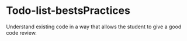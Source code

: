 # Todo-list-bestsPractices
Understand existing code in a way that allows the student to give a good code review.
